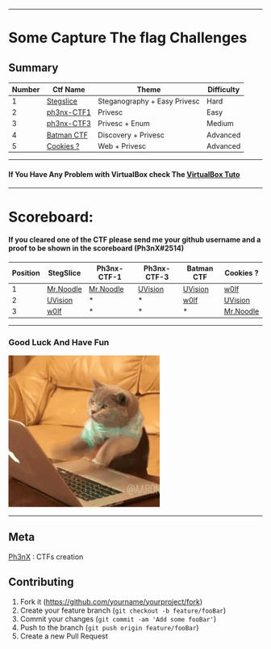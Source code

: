------------------------------------------------------------------------------------------------
# Some Capture The flag Challenges

## Summary

|Number|Ctf Name|Theme|Difficulty|
|------|--------|-----|----------|
|1     | [Stegslice](https://github.com/Ph3nX-Z/Capture-The-Flag-Rooms/tree/main/Stegslice) | Steganography + Easy Privesc | Hard |
|2     | [ph3nx-CTF1](https://github.com/Ph3nX-Z/Capture-The-Flag-Rooms/tree/main/ph3nx-CTF1)| Privesc |  Easy |
|3     | [ph3nx-CTF3](https://github.com/Ph3nX-Z/Capture-The-Flag-Rooms/tree/main/ph3nx-CTF3)|  Privesc + Enum | Medium |
|4     | [Batman CTF](https://github.com/Ph3nX-Z/Capture-The-Flag-Rooms/tree/main/Batman)| Discovery + Privesc | Advanced|
|5     | [Cookies ? ](https://github.com/Ph3nX-Z/Capture-The-Flag-Rooms/tree/main/SesameBank) | Web + Privesc | Advanced|
--------------------------------------------------------------------------------------------

#### If You Have Any Problem with VirtualBox check The [VirtualBox Tuto](https://github.com/Ph3nX-Z/Capture-The-Flag-Rooms/blob/main/Tuto-VirtualBox/README.md)
---------------------------------------------------------------------------------------------

# Scoreboard:
#### If you cleared one of the CTF please send me your github username and a proof to be shown in the scoreboard (Ph3nX#2514)
| Position | StegSlice | Ph3nx-CTF-1 | Ph3nx-CTF-3 | Batman CTF | Cookies ? |
|----------|-----------|-------------|-------------|------------|-----------|
|    1     |[Mr.Noodle](https://github.com/branoodle)     |[Mr.Noodle](https://github.com/branoodle)|      [UVision](https://github.com/matthieu-hackwitharts)     |  [UVision](https://github.com/matthieu-hackwitharts) |  [w0lf](https://tryhackme.com/p/w0lf15) |
|    2     |[UVision](https://github.com/matthieu-hackwitharts)  |      *      |       *      |  [w0lf](https://tryhackme.com/p/w0lf15) | [UVision](https://github.com/matthieu-hackwitharts) |
|    3     |     [w0lf](https://tryhackme.com/p/w0lf15)     |      *      |      *       |  * | [Mr.Noodle](https://github.com/branoodle) |

--------------------------------------------------------------------------------------------------

### Good Luck And Have Fun 
![Alt Text](source.gif)

------------------------------------------------------------------------------------------------
## Meta

[Ph3nX](https://github.com/Ph3nX-Z/) : CTFs creation

## Contributing

1. Fork it (<https://github.com/yourname/yourproject/fork>)
2. Create your feature branch (`git checkout -b feature/fooBar`)
3. Commit your changes (`git commit -am 'Add some fooBar'`)
4. Push to the branch (`git push origin feature/fooBar`)
5. Create a new Pull Request
